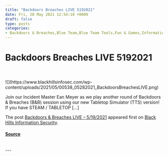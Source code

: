 ```yaml
---
title: "Backdoors Breaches LIVE 5192021"
date: Fri, 28 May 2021 12:54:18 +0000
draft: false
type: posts
categories: 
- Backdoors & Breaches,Blue Team,Blue Team Tools,Fun & Games,Informational
---
```

# Backdoors Breaches LIVE 5192021

<br/>

<br/>
![](https://www.blackhillsinfosec.com/wp-content/uploads/2021/05/00538_05282021_BackdoorsBreachesLIVE.png)

Join our Incident Master Ean Meyer as we play another round of Backdoors & Breaches (B&B) session using our new Tabletop Simulator (TTS) version! If you have STEAM / TABLETOP \[…\]

The post [Backdoors & Breaches LIVE – 5/19/2021](https://www.blackhillsinfosec.com/backdoors-breaches-live-5-19-2021/) appeared first on [Black Hills Information Security](https://www.blackhillsinfosec.com).

#### [Source](https://www.blackhillsinfosec.com/backdoors-breaches-live-5-19-2021/)

<br/>
---
